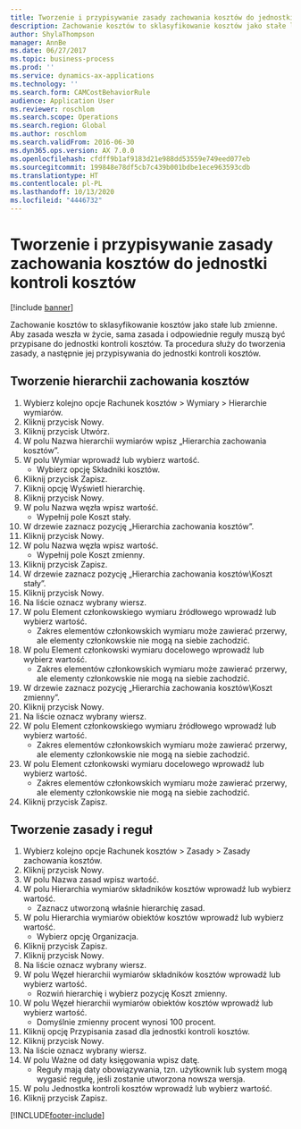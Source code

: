 ```yaml
---
title: Tworzenie i przypisywanie zasady zachowania kosztów do jednostki kontroli kosztów
description: Zachowanie kosztów to sklasyfikowanie kosztów jako stałe lub zmienne.
author: ShylaThompson
manager: AnnBe
ms.date: 06/27/2017
ms.topic: business-process
ms.prod: ''
ms.service: dynamics-ax-applications
ms.technology: ''
ms.search.form: CAMCostBehaviorRule
audience: Application User
ms.reviewer: roschlom
ms.search.scope: Operations
ms.search.region: Global
ms.author: roschlom
ms.search.validFrom: 2016-06-30
ms.dyn365.ops.version: AX 7.0.0
ms.openlocfilehash: cfdff9b1af9183d21e988dd53559e749eed077eb
ms.sourcegitcommit: 199848e78df5cb7c439b001bdbe1ece963593cdb
ms.translationtype: HT
ms.contentlocale: pl-PL
ms.lasthandoff: 10/13/2020
ms.locfileid: "4446732"
---
```

# <a name="create-and-assign-a-cost-behavior-policy-to-a-cost-control-unit"></a>Tworzenie i przypisywanie zasady zachowania kosztów do jednostki kontroli kosztów

[!include [banner](../../includes/banner.md)]

Zachowanie kosztów to sklasyfikowanie kosztów jako stałe lub zmienne. Aby zasada weszła w życie, sama zasada i odpowiednie reguły muszą być przypisane do jednostki kontroli kosztów. Ta procedura służy do tworzenia zasady, a następnie jej przypisywania do jednostki kontroli kosztów.


## <a name="create-a-cost-behavior-hierarchy"></a>Tworzenie hierarchii zachowania kosztów
1. Wybierz kolejno opcje Rachunek kosztów > Wymiary > Hierarchie wymiarów.
2. Kliknij przycisk Nowy.
3. Kliknij przycisk Utwórz.
4. W polu Nazwa hierarchii wymiarów wpisz „Hierarchia zachowania kosztów”.
5. W polu Wymiar wprowadź lub wybierz wartość.
    * Wybierz opcję Składniki kosztów.  
6. Kliknij przycisk Zapisz.
7. Kliknij opcję Wyświetl hierarchię.
8. Kliknij przycisk Nowy.
9. W polu Nazwa węzła wpisz wartość.
    * Wypełnij pole Koszt stały.  
10. W drzewie zaznacz pozycję „Hierarchia zachowania kosztów”.
11. Kliknij przycisk Nowy.
12. W polu Nazwa węzła wpisz wartość.
    * Wypełnij pole Koszt zmienny.  
13. Kliknij przycisk Zapisz.
14. W drzewie zaznacz pozycję „Hierarchia zachowania kosztów\Koszt stały”.
15. Kliknij przycisk Nowy.
16. Na liście oznacz wybrany wiersz.
17. W polu Element członkowskiego wymiaru źródłowego wprowadź lub wybierz wartość.
    * Zakres elementów członkowskich wymiaru może zawierać przerwy, ale elementy członkowskie nie mogą na siebie zachodzić.  
18. W polu Element członkowski wymiaru docelowego wprowadź lub wybierz wartość.
    * Zakres elementów członkowskich wymiaru może zawierać przerwy, ale elementy członkowskie nie mogą na siebie zachodzić.  
19. W drzewie zaznacz pozycję „Hierarchia zachowania kosztów\Koszt zmienny”.
20. Kliknij przycisk Nowy.
21. Na liście oznacz wybrany wiersz.
22. W polu Element członkowskiego wymiaru źródłowego wprowadź lub wybierz wartość.
    * Zakres elementów członkowskich wymiaru może zawierać przerwy, ale elementy członkowskie nie mogą na siebie zachodzić.  
23. W polu Element członkowski wymiaru docelowego wprowadź lub wybierz wartość.
    * Zakres elementów członkowskich wymiaru może zawierać przerwy, ale elementy członkowskie nie mogą na siebie zachodzić.  
24. Kliknij przycisk Zapisz.

## <a name="create-the-policy-and-rules"></a>Tworzenie zasady i reguł
1. Wybierz kolejno opcje Rachunek kosztów > Zasady > Zasady zachowania kosztów.
2. Kliknij przycisk Nowy.
3. W polu Nazwa zasad wpisz wartość.
4. W polu Hierarchia wymiarów składników kosztów wprowadź lub wybierz wartość.
    * Zaznacz utworzoną właśnie hierarchię zasad.  
5. W polu Hierarchia wymiarów obiektów kosztów wprowadź lub wybierz wartość.
    * Wybierz opcję Organizacja.  
6. Kliknij przycisk Zapisz.
7. Kliknij przycisk Nowy.
8. Na liście oznacz wybrany wiersz.
9. W polu Węzeł hierarchii wymiarów składników kosztów wprowadź lub wybierz wartość.
    * Rozwiń hierarchię i wybierz pozycję Koszt zmienny.  
10. W polu Węzeł hierarchii wymiarów obiektów kosztów wprowadź lub wybierz wartość.
    * Domyślnie zmienny procent wynosi 100 procent.  
11. Kliknij opcję Przypisania zasad dla jednostki kontroli kosztów.
12. Kliknij przycisk Nowy.
13. Na liście oznacz wybrany wiersz.
14. W polu Ważne od daty księgowania wpisz datę.
    * Reguły mają daty obowiązywania, tzn. użytkownik lub system mogą wygasić regułę, jeśli zostanie utworzona nowsza wersja.  
15. W polu Jednostka kontroli kosztów wprowadź lub wybierz wartość.
16. Kliknij przycisk Zapisz.



[!INCLUDE[footer-include](../../../includes/footer-banner.md)]